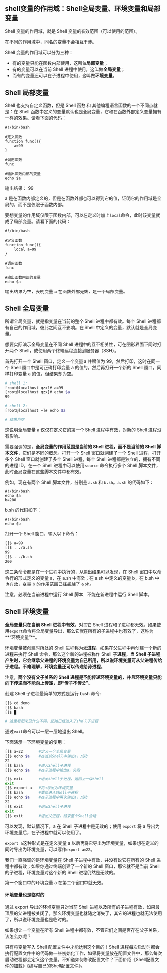 ## shell变量的作用域：Shell全局变量、环境变量和局部变量

Shell 变量的作用域，就是 Shell 变量的有效范围（可以使用的范围）。

在不同的作用域中，同名的变量不会相互干涉。

Shell 变量的作用域可以分为三种：

- 有的变量只能在函数内部使用，这叫做**局部变量**；
- 有的变量可以在当前 Shell 进程中使用，这叫做**全局变量**；
- 而有的变量还可以在子进程中使用，这叫做**环境变量**。

## Shell 局部变量

Shell 也支持自定义函数，但是 Shell 函数 和 其他编程语言函数的一个不同点就是：在 Shell 函数中定义的变量默认也是全局变量，它和在函数外部定义变量拥有一样的效果。请看下面的代码：

```shell
#!/bin/bash

#定义函数
function func(){
	a=99
}

#调用函数
func

#输出函数内部的变量
echo $a
```

输出结果：
99

a 是在函数内部定义的，但是在函数外部也可以得到它的值，证明它的作用域是全局的，而不是仅限于函数内部。

要想变量的作用域仅限于函数内部，可以在定义时加上`local`命令，此时该变量就成了局部变量。请看下面的代码：

```shell
#!/bin/bash

#定义函数
function func(){
	local a=99
}

#调用函数
func

#输出函数内部的变量
echo $a
```

输出结果为空，表明变量 a 在函数外部无效，是一个局部变量。

## Shell 全局变量

所谓全局变量，就是指变量在当前的整个 Shell 进程中都有效。每个 Shell 进程都有自己的作用域，彼此之间互不影响。在 Shell 中定义的变量，默认就是全局变量。

想要实际演示全局变量在不同 Shell 进程中的互不相关性，可在图形界面下同时打开两个 Shell，或使用两个终端远程连接到服务器（SSH）。

首先打开一个 Shell 窗口，定义一个变量 a 并赋值为 99，然后打印，这时在同一个 Shell 窗口中是可正确打印变量 a 的值的。然后再打开一个新的 Shell 窗口，同样打印变量 a 的值，但结果却为空。

```bash
# shell 1:
[root@localhost qzx]# a=99
[root@localhost qzx]# echo $a
99

# shell 2:
[root@localhost ~]# echo $a

# 结果为空
```

这说明全局变量 a 仅仅在定义它的第一个 Shell 进程中有效，对新的 Shell 进程没有影响。

需要强调的是，**全局变量的作用范围是当前的 Shell 进程，而不是当前的 Shell 脚本文件**，它们是不同的概念。打开一个 Shell 窗口就创建了一个 Shell 进程，打开多个 Shell 窗口就创建了多个 Shell 进程，每个 Shell 进程都是独立的，拥有不同的进程 ID。在一个 Shell 进程中可以使用 `source` 命令执行多个 Shell 脚本文件，此时全局变量在这些脚本文件中都有效。

例如，现在有两个 Shell 脚本文件，分别是 `a.sh` 和 `b.sh`。`a.sh` 的代码如下：

```shell
#!/bin/bash
echo $a
b=200
```

b.sh 的代码如下：

```shell
#!/bin/bash
echo $b
```

打开一个 Shell 窗口，输入以下命令：

```bash
[]$ a=99
[]$ . ./a.sh
99
[]$ . ./b.sh
200
```

这三条命令都是在一个进程中执行的，从输出结果可以发现，在 Shell 窗口中以命令行的形式定义的变量 a，在 a.sh 中有效；在 a.sh 中定义的变量 b，在 b.sh 中也有效，变量 b 的作用范围已经超越了 a.sh。

注意，必须在当前进程中运行 Shell 脚本，不能在新进程中运行 Shell 脚本。

## Shell 环境变量

**全局变量只在当前 Shell 进程中有效**，对其它 Shell 进程和子进程都无效。如果使用`export`命令将全局变量导出，那么它就在所有的子进程中也有效了，这称为**“环境变量”**。

环境变量被创建时所处的 Shell 进程称为**父进程**，如果在父进程中再创建一个新的进程来执行 Shell 命令，那么这个新的进程被称作 Shell **子进程**。**当 Shell 子进程产生时，它会继承父进程的环境变量为自己所用，所以说环境变量可从父进程传给子进程。不难理解，环境变量还可以传递给孙进程**。

注意，**两个没有父子关系的 Shell 进程是不能传递环境变量的，并且环境变量只能向下传递而不能向上传递，即“传子不传父”**。

创建 Shell 子进程最简单的方式是运行 bash 命令:

```bash
[]$ cd demo
[]$ bash
[]$ █

# 这里看起来没什么不同，起始已经进入了shell子进程
```


通过`exit`命令可以一层一层地退出 Shell。

下面演示一下环境变量的使用：

```bash
[]$ a=22       #定义一个全局变量
[]$ echo $a    #在当前Shell中输出a，成功
22
[]$ bash       #进入Shell子进程
[]$ echo $a    #在子进程中输出a，失败

[]$ exit       #退出Shell子进程，返回上一级Shell
exit
[]$ export a   #将a导出为环境变量
[]$ bash       #重新进入Shell子进程
[]$ echo $a    #在子进程中再次输出a，成功
22
[]$ exit       #退出Shell子进程
exit
[]$ exit       #退出父进程，结束整个Shell会话
```

可以发现，默认情况下，a 在 Shell 子进程中是无效的；使用 `export` 将 a 导出为环境变量后，在子进程中就可以使用了。

`export a`这种形式是在定义变量 a 以后再将它导出为环境变量，如果想在定义的同时导出为环境变量，可以写作`export a=22`。

我们一直强调的是环境变量在 Shell 子进程中有效，并没有说它在所有的 Shell 进程中都有效；如果你通过终端创建了一个新的 Shell 窗口，那它就不是当前 Shell 的子进程，环境变量对这个新的 Shell 进程仍然是无效的。

第一个窗口中的环境变量 a 在第二个窗口中就无效。

#### 环境变量也是临时的

通过 export 导出的环境变量只对当前 Shell 进程以及所有的子进程有效，如果最顶层的父进程被关闭了，那么环境变量也就随之消失了，其它的进程也就无法使用了，所以说环境变量也是临时的。

如果想让一个变量在所有 Shell 进程中都有效，不管它们之间是否存在父子关系，该怎么办呢？

只有将变量写入 Shell 配置文件中才能达到这个目的！Shell 进程每次启动时都会执行配置文件中的代码做一些初始化工作，如果将变量放在配置文件中，那么每次启动进程都会定义这个变量。不知道如何修改配置文件？下面价绍《Shell配置文件的加载》《编写自己的Shell配置文件》。

